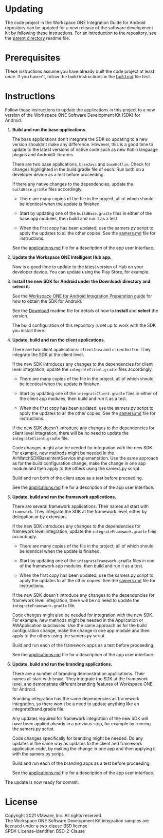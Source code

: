 # Updating
The code project in the Workspace ONE Integration Guide for Android repository
can be updated for a new release of the software development kit by following
these instructions. For an introduction to the repository, see the
[parent directory](..) readme file.

# Prerequisites
These instructions assume you have already built the code project at least once.
If you haven't, follow the build instructions in the [build.md](build.md) file
first.

# Instructions
Follow these instructions to update the applications in this project to a new
version of the Workspace ONE Software Development Kit (SDK) for Android.

1.  **Build and run the base applications.**

    The base applications don't integrate the SDK so updating to a new version
    shouldn't make any difference. However, this is a good time to update to the
    latest versions of native code such as new Kotlin language plugins and
    AndroidX libraries.
    
    There are two base applications, `baseJava` and `baseKotlin`. Check for
    changes highlighted in the build.gradle file of each. Run both on a
    developer device as a test before proceeding.

    If there any native changes to the dependencies, update the
    `buildBase.gradle` files accordingly.
    
    -   There are many copies of the file in the project, all of which should be
        identical when the update is finished.
    
    -   Start by updating one of the `buildBase.gradle` files in either of the
        base app modules, then build and run it as a test.

    -   When the first copy has been updated, use the samers.py script to apply
        the updates to all the other copies. See the [samers.md](samers.md) file
        for instructions.
    
    See the [applications.md](applications.md) file for a description of the app
    user interface.

2.  **Update the Workspace ONE Intelligent Hub app.**

    Now is a good time to update to the latest version of Hub on your developer
    device. You can update using the Play Store, for example.

3.  **Install the new SDK for Android under the Download/ directory and select
    it.**
    
    See the [Workspace ONE for Android Integration Preparation guide](../Guides/02Preparation/WorkspaceONE_Android_IntegrationPreparation.md) for how to obtain the SDK
    for Android.

    See the [Download](../Download) readme file for details of how to
    **install** and **select** the version.

    The build configuration of this repository is set up to work with the SDK
    you install there.

4.  **Update, build and run the client applications.**

    There are two client applications: `clientJava` and `clientKotlin`. They
    integrate the SDK at the client level.

    If the new SDK introduces any changes to the dependencies for client level
    integration, update the `integrateClient.gradle` files accordingly.
    
    -   There are many copies of the file in the project, all of which should be
        identical when the update is finished.
    
    -   Start by updating one of the `integrateClient.gradle` files in either of
        the client app modules, then build and run it as a test.

    -   When the first copy has been updated, use the samers.py script to apply
        the updates to all the other copies. See the [samers.md](samers.md) file
        for instructions.
    
    If the new SDK doesn't introduce any changes to the dependencies for client
    level integration, there will be no need to update the
    `integrateClient.gradle` file.
    
    Code changes might also be needed for integration with the new SDK. For
    example, new methods might be needed in the AirWatchSDKBaseIntentService
    implementation. Use the same approach as for the build configuration change,
    make the change in one app module and then apply to the others using the
    samers.py script.
    
    Build and run both of the client apps as a test before proceeding.

    See the [applications.md](applications.md) file for a description of the app
    user interface.

5.  **Update, build and run the framework applications.**

    There are several framework applications. Their names all start with
    `framework`. They integrate the SDK at the framework level, either by
    delegation or by extension.

    If the new SDK introduces any changes to the dependencies for framework
    level integration, update the `integrateFramework.gradle` files accordingly.

    -   There are many copies of the file in the project, all of which should be
        identical when the update is finished.
    
    -   Start by updating one of the `integrateFramework.gradle` files in one of
        the framework app modules, then build and run it as a test.

    -   When the first copy has been updated, use the samers.py script to apply
        the updates to all the other copies. See the [samers.md](samers.md) file
        for instructions.
    
    If the new SDK doesn't introduce any changes to the dependencies for
    framework level integration, there will be no need to update the
    `integrateFramework.gradle` file.

    Code changes might also be needed for integration with the new SDK. For
    example, new methods might be needed in the Application or AWApplication
    subclasses. Use the same approach as for the build configuration change,
    make the change in one app module and then apply to the others using the
    samers.py script.
    
    Build and run each of the framework apps as a test before proceeding.

    See the [applications.md](applications.md) file for a description of the app
    user interface.

6.  **Update, build and run the branding applications.**

    There are a number of branding demonstration applications. Their names all
    start with `brand`. They integrate the SDK at the framework level, and
    demonstrate different branding features of Workspace ONE for Android.

    Branding integration has the same dependencies as framework integration, so
    there won't be a need to update anything like an integrateBrand.gradle file.

    Any updates required for framework integration of the new SDK will have been
    applied already in a previous step, for example by running the samers.py
    script.

    Code changes specifically for branding might be needed. Do any updates in
    the same way as updates to the client and framework application code, by
    making the change in one app and then applying it with the samers.py script.

    Build and run each of the branding apps as a test before proceeding.

    See the [applications.md](applications.md) file for a description of the app
    user interface.

The update is now ready for commit.

# License
Copyright 2021 VMware, Inc. All rights reserved.  
The Workspace ONE Software Development Kit integration samples are licensed
under a two-clause BSD license.  
SPDX-License-Identifier: BSD-2-Clause